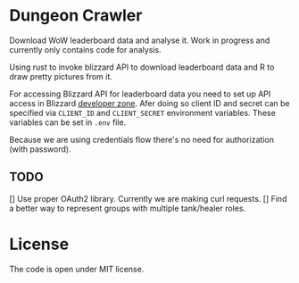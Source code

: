 # Dungeon Crawler

Download WoW leaderboard data and analyse it. Work in progress and currently
only contains code for analysis.

Using rust to invoke blizzard API to download leaderboard data and R to draw
pretty pictures from it.

For accessing Blizzard API for leaderboard data you need to set up API access
in Blizzard [developer zone](https://develop.battle.net/).
Afer doing so client ID and secret can be specified via `CLIENT_ID` and
`CLIENT_SECRET` environment variables. These variables can be set in `.env` file.

Because we are using credentials flow there's no need for authorization (with password).

## TODO

[] Use proper OAuth2 library. Currently we are making curl requests.
[] Find a better way to represent groups with multiple tank/healer roles.

# License

The code is open under MIT license.
